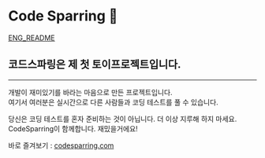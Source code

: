 # Code Sparring 🥊

[ENG_README](/README.md)</br>

## **코드스파링은 제 첫 토이프로젝트입니다.**
---

개발이 재미있기를 바라는 마음으로 만든 프로젝트입니다.</br>
여기서 여러분은 실시간으로 다른 사람들과 코딩 테스트를 풀 수 있습니다.</br>

당신은 코딩 테스트를 혼자 준비하는 것이 아닙니다. 더 이상 지루해 하지 마세요.</br>
CodeSparring이 함께합니다. 재밌을거에요!</br>


바로 즐겨보기 : [codesparring.com](https://codesparring.com)
